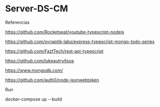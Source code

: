 # Server-DS-CM

Referencias

https://github.com/Rocketseat/youtube-typescript-nodejs

https://github.com/synaptik-labs/express-typescript-mongo-todo-series

https://github.com/FaztTech/rest-api-typescript

https://github.com/lukeautry/tsoa

https://www.mongodb.com/

https://github.com/auth0/node-jsonwebtoken


Run 

docker-compose up --build